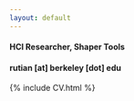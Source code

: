 ```yaml
---
layout: default
---
```


<div class="ui hidden divider"></div>
<div class="ui hidden divider"></div>
<div class="ui hidden divider"></div>
<div class="text ui container">
    <div class="ui large text vertical menu">
    <div class="item"> <h4 class="ui header">HCI Researcher, Shaper Tools</h4></div>
    <div class="item"> <h4 class="ui header">rutian [at] berkeley [dot] edu</h4></div>
    </div>
</div>


{% include CV.html %}

